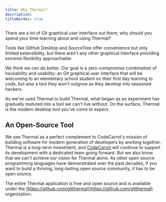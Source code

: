 ```yaml
---
title: Why Thermal?
description:
titleBorder: true
---
```


There are a lot of Git graphical user interface out there; why should you spend your time learning about and using Thermal?

Tools like GitHub Desktop and SourceTree offer convenience but only limited extensibility, but there aren't any other graphical interface providing extreme flexibility approachable.

We think we can do better. Our goal is a zero-compromise combination of hackability and usability: an Git graphical user interface that will be welcoming to an elementary school student on their first day learning to code, but also a tool they won't outgrow as they develop into seasoned hackers.

As we've used Thermal to build Thermal, what began as an experiment has gradually matured into a tool we can't live without. On the surface, Thermal is the modern desktop tool you've come to expect.

## An Open-Source Tool

We see Thermal as a perfect complement to CodeCarrot's mission of building software for modern generation of developers by working together. Thermal is a long-term investment, and [CodeCarrot](https://www.codecarrot.net/) will continue to support its development with a dedicated team going forward. But we also know that we can't achieve our vision for Thermal alone. As other open source programming languages have demonstrated over the past decades, if you want to build a thriving, long-lasting open source community, it has to be open source.

The entire Thermal application is free and open source and is available under the [https://github.com/gitthermal](https://github.com/gitthermal) organization.
